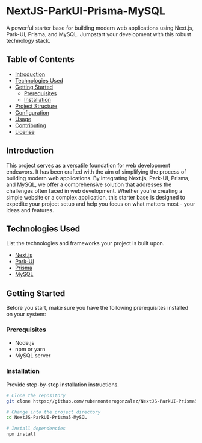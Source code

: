 # NextJS-ParkUI-Prisma-MySQL

A powerful starter base for building modern web applications using Next.js, Park-UI, Prisma, and MySQL. Jumpstart your development with this robust technology stack.

## Table of Contents

- [Introduction](#introduction)
- [Technologies Used](#technologies-used)
- [Getting Started](#getting-started)
  - [Prerequisites](#prerequisites)
  - [Installation](#installation)
- [Project Structure](#project-structure)
- [Configuration](#configuration)
- [Usage](#usage)
- [Contributing](#contributing)
- [License](#license)

## Introduction

This project serves as a versatile foundation for web development endeavors. It has been crafted with the aim of simplifying the process of building modern web applications. By integrating Next.js, Park-UI, Prisma, and MySQL, we offer a comprehensive solution that addresses the challenges often faced in web development. Whether you're creating a simple website or a complex application, this starter base is designed to expedite your project setup and help you focus on what matters most - your ideas and features.

## Technologies Used

List the technologies and frameworks your project is built upon.

- [Next.js](https://nextjs.org/)
- [Park-UI](https://park-ui.com/)
- [Prisma](https://www.prisma.io/)
- [MySQL](https://www.mysql.com/)

## Getting Started

Before you start, make sure you have the following prerequisites installed on your system:

### Prerequisites

- Node.js
- npm or yarn
- MySQL server

### Installation

Provide step-by-step installation instructions.

```bash
# Clone the repository
git clone https://github.com/rubenmonterogonzalez/NextJS-ParkUI-Prisma5-MySQL.git

# Change into the project directory
cd NextJS-ParkUI-Prisma5-MySQL

# Install dependencies
npm install
```
